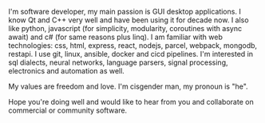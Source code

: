 I'm software developer, my main passion is GUI desktop applications. I know Qt and C++ very well and have been using it for decade now. I also like python, javascript (for simplicity, modularity, coroutines with async await) and c# (for same reasons plus linq). I am familiar with web technologies: css, html, express, react, nodejs, parcel, webpack, mongodb, restapi. I use git, linux, ansible, docker and cicd pipelines. I'm interested in sql dialects, neural networks, language parsers, signal processing, electronics and automation as well.

My values are freedom and love. I'm cisgender man, my pronoun is "he".

Hope you're doing well and would like to hear from you and collaborate on commercial or community software.
